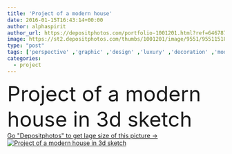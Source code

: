 ```yaml
---
title: 'Project of a modern house'
date: 2016-01-15T16:43:14+00:00
author: alphaspirit
author_url: https://depositphotos.com/portfolio-1001201.html?ref=64678756
image: https://st2.depositphotos.com/thumbs/1001201/image/9551/95511518/api_thumb_450.jpg?forcejpeg=true
type: "post"
tags: ['perspective' ,'graphic' ,'design' ,'luxury' ,'decoration' ,'model' ,'detail' ,'growth' ,'grow' ,'style' ,'3d' ,'arrow' ,'modern' ,'create' ,'architecture' ,'building' ,'construction' ,'estate' ,'exterior' ,'house' ,'structure' ,'draw' ,'home' ,'development' ,'planning' ,'drawing' ,'project' ,'property' ,'build' ,'floor' ,'print' ,'draft' ,'sketch' ,'engineering' ,'plan' ,'architectural' ,'architect' ,'construct' ,'housing' ,'builder' ,'technical' ,'villa' ,'designer' ,'engineer' ,'rendering' ,'develop' ,'phase' ,'facades' ]
categories: 
  - project
---
```

<div aling="center">
            <font size="60"> Project of a modern house in 3d sketch</font>   
</div>
<div>
    <a href='https://st2.depositphotos.com/thumbs/1001201/image/9551/95511518/api_thumb_450.jpg?forcejpeg=true?ref=64678756' target=_blank > Go "Depositphotos" to get lage size of this picture ->
        <img href='https://st2.depositphotos.com/thumbs/1001201/image/9551/95511518/api_thumb_450.jpg?forcejpeg=true?ref=64678756' src='https://st2.depositphotos.com/1001201/9551/i/950/depositphotos_95511518-stock-photo-project-of-a-modern-house.jpg?forcejpeg=true' alt='Project of a modern house in 3d sketch' >
    </a>
</div>
